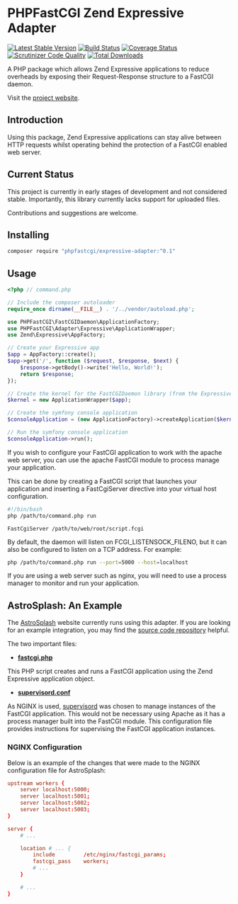 # PHPFastCGI Zend Expressive Adapter

[![Latest Stable Version](https://poser.pugx.org/phpfastcgi/expressive-adapter/v/stable)](https://packagist.org/packages/phpfastcgi/expressive-adapter)
[![Build Status](https://travis-ci.org/PHPFastCGI/ExpressiveAdapter.svg?branch=master)](https://travis-ci.org/PHPFastCGI/ExpressiveAdapter)
[![Coverage Status](https://coveralls.io/repos/PHPFastCGI/ExpressiveAdapter/badge.svg?branch=master&service=github)](https://coveralls.io/github/PHPFastCGI/ExpressiveAdapter?branch=master)
[![Scrutinizer Code Quality](https://scrutinizer-ci.com/g/PHPFastCGI/ExpressiveAdapter/badges/quality-score.png?b=master)](https://scrutinizer-ci.com/g/PHPFastCGI/ExpressiveAdapter/?branch=master&no-cache=1)
[![Total Downloads](https://poser.pugx.org/phpfastcgi/expressive-adapter/downloads)](https://packagist.org/packages/phpfastcgi/expressive-adapter)

A PHP package which allows Zend Expressive applications to reduce overheads by exposing their Request-Response structure to a FastCGI daemon.

Visit the [project website](http://phpfastcgi.github.io/).

## Introduction

Using this package, Zend Expressive applications can stay alive between HTTP requests whilst operating behind the protection of a FastCGI enabled web server.

## Current Status

This project is currently in early stages of development and not considered stable. Importantly, this library currently lacks support for uploaded files.

Contributions and suggestions are welcome.

## Installing

```sh
composer require "phpfastcgi/expressive-adapter:^0.1"
```

## Usage

```php
<?php // command.php

// Include the composer autoloader
require_once dirname(__FILE__) . '/../vendor/autoload.php';

use PHPFastCGI\FastCGIDaemon\ApplicationFactory;
use PHPFastCGI\Adapter\Expressive\ApplicationWrapper;
use Zend\Expressive\AppFactory;

// Create your Expressive app
$app = AppFactory::create();
$app->get('/', function ($request, $response, $next) {
    $response->getBody()->write('Hello, World!');
    return $response;
});

// Create the kernel for the FastCGIDaemon library (from the Expressive app)
$kernel = new ApplicationWrapper($app);

// Create the symfony console application
$consoleApplication = (new ApplicationFactory)->createApplication($kernel);

// Run the symfony console application
$consoleApplication->run();
```

If you wish to configure your FastCGI application to work with the apache web server, you can use the apache FastCGI module to process manage your application.

This can be done by creating a FastCGI script that launches your application and inserting a FastCgiServer directive into your virtual host configuration.

```sh
#!/bin/bash
php /path/to/command.php run
```

```
FastCgiServer /path/to/web/root/script.fcgi
```

By default, the daemon will listen on FCGI_LISTENSOCK_FILENO, but it can also be configured to listen on a TCP address. For example:

```sh
php /path/to/command.php run --port=5000 --host=localhost
```

If you are using a web server such as nginx, you will need to use a process manager to monitor and run your application.

## AstroSplash: An Example

The [AstroSplash](http://astrosplash.com/) website currently runs using this adapter. If you are looking for an example integration, you may find the [source code repository](https://github.com/AndrewCarterUK/AstroSplash) helpful.

The two important files:

- **[fastcgi.php](https://github.com/AndrewCarterUK/AstroSplash/blob/master/fastcgi.php)**

This PHP script creates and runs a FastCGI application using the Zend Expressive application object.

- **[supervisord.conf](https://github.com/AndrewCarterUK/AstroSplash/blob/master/supervisord.conf)**

As NGINX is used, [supervisord](http://supervisord.org/) was chosen to manage instances of the FastCGI application. This would not be necessary using Apache as it has a process manager built into the FastCGI module. This configuration file provides instructions for supervising the FastCGI application instances.

### NGINX Configuration

Below is an example of the changes that were made to the NGINX configuration file for AstroSplash:

```conf
upstream workers {
    server localhost:5000;
    server localhost:5001;
    server localhost:5002;
    server localhost:5003;
}

server {
    # ... 

    location # ... {
        include         /etc/nginx/fastcgi_params;
        fastcgi_pass    workers;
        # ...
    }

    # ...
}
```
